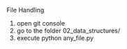 File Handling
1. open git console
2. go to the folder 02_data_structures/
3. execute python any_file.py
